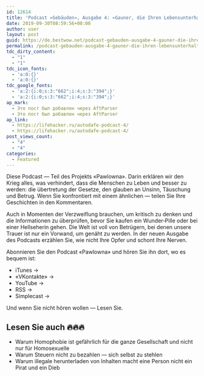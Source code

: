 ```yaml
---
id: 12614
title: 'Podcast «Gebäuden», Ausgabe 4: «Gauner, die Ihren Lebensunterhalt auf den fremden Berg»'
date: 2019-09-30T08:59:56+00:00
author: user
layout: post
guid: https://de.bestwow.net/podcast-gebauden-ausgabe-4-gauner-die-ihren-lebensunterhalt-auf-den-fremden-berg/
permalink: /podcast-gebauden-ausgabe-4-gauner-die-ihren-lebensunterhalt-auf-den-fremden-berg/
tdc_dirty_content:
  - "1"
  - "1"
tdc_icon_fonts:
  - 'a:0:{}'
  - 'a:0:{}'
tdc_google_fonts:
  - 'a:2:{i:0;s:3:"662";i:4;s:3:"394";}'
  - 'a:2:{i:0;s:3:"662";i:4;s:3:"394";}'
ap_mark:
  - Это пост был добавлен через AftParser
  - Это пост был добавлен через AftParser
ap_link:
  - https://lifehacker.ru/autodafe-podcast-4/
  - https://lifehacker.ru/autodafe-podcast-4/
post_views_count:
  - "4"
  - "4"
categories:
  - Featured
---
```

<div>
  Diese Podcast — Teil des Projekts «Pawlowna». Darin erklären wir den Krieg alles, was verhindert, dass die Menschen zu Leben und besser zu werden: die übertretung der Gesetze, den glauben an Unsinn, Täuschung und Betrug. Wenn Sie konfrontiert mit einem ähnlichen — teilen Sie Ihre Geschichten in den Kommentaren.
</div>

Auch in Momenten der Verzweiflung brauchen, um kritisch zu denken und die Informationen zu überprüfen, bevor Sie kaufen ein Wunder‑Pille oder bei einer Hellseherin gehen. Die Welt ist voll von Betrügern, bei denen unsere Trauer ist nur ein Vorwand, um genäht zu werden. In der neuen Ausgabe des Podcasts erzählen Sie, wie nicht Ihre Opfer und schont Ihre Nerven.</p> 

Abonnieren Sie den Podcast «Pawlowna» und hören Sie ihn dort, wo es bequem ist:

  * iTunes →
  * «VKontakte» →
  * YouTube →
  * RSS →
  * Simplecast →

Und wenn Sie nicht hören wollen — Lesen Sie.

<div>
  <h2 class="read-also__title">
    <span>Lesen Sie auch</span> <span>🔥🔥🔥 </span>
  </h2>
  
  <ul class="read-also__list">
    <li>
      Warum Homophobie ist gefährlich für die ganze Gesellschaft und nicht nur für Homosexuelle
    </li>
    <li>
      Warum Steuern nicht zu bezahlen — sich selbst zu stehlen
    </li>
    <li>
      Warum illegale herunterladen von Inhalten macht eine Person nicht ein Pirat und ein Dieb
    </li>
  </ul>
</div>